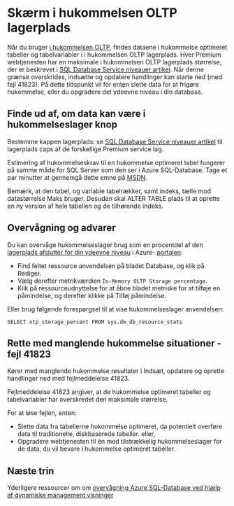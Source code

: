 <properties
    pageTitle="Overvåge XTP hukommelseslager | Microsoft Azure"
    description="Vurdering og overvåge XTP hukommelseslager bruger, kapacitet. løse kapacitet fejl 41823"
    services="sql-database"
    documentationCenter=""
    authors="jodebrui"
    manager="jhubbard"
    editor=""/>


<tags
    ms.service="sql-database"
    ms.workload="data-management"
    ms.tgt_pltfrm="na"
    ms.devlang="na"
    ms.topic="article"
    ms.date="10/03/2016"
    ms.author="jodebrui"/>


# <a name="monitor-in-memory-oltp-storage"></a>Skærm i hukommelsen OLTP lagerplads

Når du bruger [i hukommelsen OLTP](sql-database-in-memory.md), findes dataene i hukommelse optimeret tabeller og tabelvariabler i i hukommelsen OLTP lagerplads. Hver Premium webtjenesten har en maksimale i hukommelsen OLTP lagerplads størrelse, der er beskrevet i [SQL Database Service niveauer artikel](sql-database-service-tiers.md#service-tiers-for-single-databases). Når denne grænse overskrides, indsætte og opdatere handlinger kan starte ned (med fejl 41823). På dette tidspunkt vil for enten slette data for at frigøre hukommelse, eller du opgradere det ydeevne niveau i din database.

## <a name="determine-whether-data-will-fit-within-the-in-memory-storage-cap"></a>Finde ud af, om data kan være i hukommelseslager knop

Bestemme kappen lagerplads: se [SQL Database Service niveauer artikel](sql-database-service-tiers.md#service-tiers-for-single-databases) til lagerplads caps af de forskellige Premium service lag.

Estimering af hukommelseskrav til en hukommelse optimeret tabel fungerer på samme måde for SQL Server som den ser i Azure SQL-Database. Tage et par minutter at gennemgå dette emne på [MSDN](https://msdn.microsoft.com/library/dn282389.aspx).

Bemærk, at den tabel, og variable tabelrækker, samt indeks, tælle mod datastørrelse Maks bruger. Desuden skal ALTER TABLE plads til at oprette en ny version af hele tabellen og de tilhørende indeks.

## <a name="monitoring-and-alerting"></a>Overvågning og advarer

Du kan overvåge hukommelseslager brug som en procentdel af den [lagerplads afslutter for din ydeevne niveau](sql-database-service-tiers.md#service-tiers-for-single-databases) i Azure- [portalen](https://portal.azure.com/): 

- Find feltet ressource anvendelsen på bladet Database, og klik på Rediger.
- Vælg derefter metrikværdien `In-Memory OLTP Storage percentage`.
- Klik på ressourceudnyttelse for at åbne bladet metriske for at tilføje en påmindelse, og derefter klikke på Tilføj påmindelse.

Eller brug følgende forespørgsel til at vise hukommelseslager anvendelsen:

    SELECT xtp_storage_percent FROM sys.dm_db_resource_stats


## <a name="correct-out-of-memory-situations---error-41823"></a>Rette med manglende hukommelse situationer - fejl 41823

Kører med manglende hukommelse resultater i Indsæt, opdatere og oprette handlinger ned med fejlmeddelelse 41823.

Fejlmeddelelse 41823 angiver, at de hukommelse optimeret tabeller og tabelvariabler har overskredet den maksimale størrelse.

For at løse fejlen, enten:


- Slette data fra tabellerne hukommelse optimeret, da potentielt overføre data til traditionelle, diskbaserede tabeller. eller,
- Opgradere webtjenesten til én med tilstrækkelig hukommelseslager for de data, du vil bevare i hukommelse optimeret tabeller.

## <a name="next-steps"></a>Næste trin
Yderligere ressourcer om om [overvågning Azure SQL-Database ved hjælp af dynamiske management visninger](sql-database-monitoring-with-dmvs.md)
